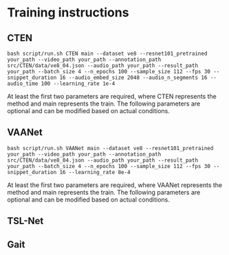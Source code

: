 # Training instructions

## CTEN

```
bash script/run.sh CTEN main --dataset ve8 --resnet101_pretrained your_path --video_path your_path --annotation_path src/CTEN/data/ve8_04.json --audio_path your_path --result_path your_path --batch_size 4 --n_epochs 100 --sample_size 112 --fps 30 --snippet_duration 16 --audio_embed_size 2048 --audio_n_segments 16 --audio_time 100 --learning_rate 1e-4

```
At least the first two parameters are required, where CTEN represents the method and main represents the train. The following parameters are optional and can be modified based on actual conditions.

## VAANet

```
bash script/run.sh VAANet main --dataset ve8 --resnet101_pretrained your_path --video_path your_path --annotation_path src/CTEN/data/ve8_04.json --audio_path your_path --result_path your_path --batch_size 4 --n_epochs 100 --sample_size 112 --fps 30 --snippet_duration 16 --learning_rate 8e-4

```
At least the first two parameters are required, where VAANet represents the method and main represents the train. The following parameters are optional and can be modified based on actual conditions.

## TSL-Net
## Gait

